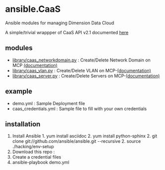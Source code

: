 # ansible.CaaS
Ansible modules for managing Dimension Data Cloud

A simple/trivial wrappper of CaaS API v2.1 documented [here](https://community.opsourcecloud.net/View.jsp?procId=10011686f65f51b7f474acb2013072d2)

## modules
  * [library/caas_networkdomain.py](/library/caas_networkdomain.py) : Create/Delete Network Domain on MCP [(documentation)](/docs/caas_networkdomain_module.md)
  * [library/caas_vlan.py](/library/caas_vlan.py) : Create/Delete VLAN on MCP-[(documentation)](/docs/caas_vlan_module.md)
  * [library/caas_server.py](/library/caas_server.py) : Create/Delete Servers on MCP-[(documentation)](/docs/caas_server_module.md)

## example
  * demo.yml : Sample Deployment file
  * caas_credentials.yml : Sample file to fill with your own credentials

## installation
  1. Install Ansible
    1. yum install asciidoc
    2. yum install python-sphinx
    2. git clone git://github.com/ansible/ansible.git --recursive
    2. source ./hacking/env-setup
  2. Download this repo : 
  2. Create a credential files
  3. ansible-playbook demo.yml
